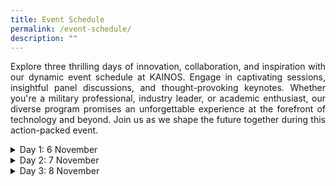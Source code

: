 ```yaml
---
title: Event Schedule
permalink: /event-schedule/
description: ""
---
```

  
<p style="text-align: justify;">Explore three thrilling days of innovation, collaboration, and inspiration with our dynamic event schedule at KAINOS. Engage in captivating sessions, insightful panel discussions, and thought-provoking keynotes. Whether you're a military professional, industry leader, or academic enthusiast, our diverse program promises an unforgettable experience at the forefront of technology and beyond. Join us as we shape the future together during this action-packed event.</p>

<details>
<summary>Day 1: 6 November</summary>
10:00 AM TO 13:00 PM
Speaker
13:00 PM TO 15:00 PM
Focus Group Discussion
<br>
</details>
<details>
<summary>Day 2: 7 November</summary>
This is how you dropdown.
<br>
</details>
<details>
<summary>Day 3: 8 November</summary>
This is how you dropdown.
<br>
</details>